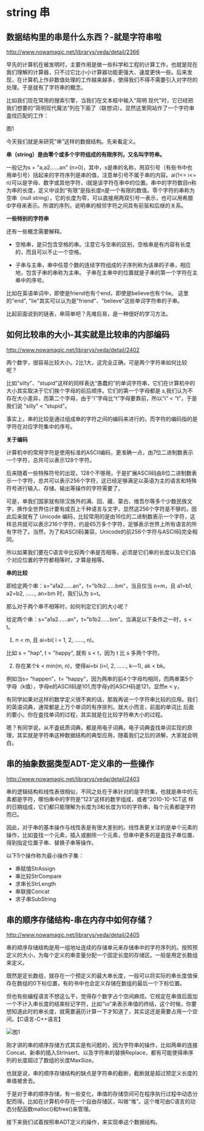 # string 串


## 数据结构里的串是什么东西？-就是字符串啦
http://www.nowamagic.net/librarys/veda/detail/2366

早先的计算机在被发明时，主要作用是做一些科学和工程的计算工作，也就是现在我们理解的计算器，只不过它比小小计算器功能更强大、速度更快一些。后来发现，在计算机上作非数值处理的工作越来越多，使得我们不得不需要引入对字符的处理。于是就有了字符串的概念。

比如我们现在常用的搜索引擎，当我们在文本框中输入“简明 现代"时，它已经把我们想要的“简明现代魔法”列在下面了（联想词）。显然这里网站作了一个字符串査找匹配的工作：

图1

今天我们就是来研究“串”这样的数据结构。先来看定义。

**串（string）是由零个或多个宇符组成的有限序列，又名叫字符串。**

一般记为s = "a,a2……an" (n>0)，其中，s是串的名称，用双引号（有些书中也用单引号）括起来的字符序列是串的值，注意单引号不属于串的内容。ai(1<= i<= n)可以是字母、数字或其他字符，i就是该字符在串中的位置。串中的字符数目n称为串的长度，定义中谈到“有限”是指长度n是一个有限的数值。零个字符的串称为空串（null string），它的长度为零，可以直接用两双引号一表示，也可以用希腊Φ字母来表示。所谓的序列，说明串的相邻字符之间具有前驱和后继的关系。


**一些特别的字符串**

还有一些概念需要解释。

* 空格串，是只包含空格的串。注意它与空串的区别，空格串是有内容有长度的，而且可以不止一个空格。

* 子串与主串，串中任意个数的连续字符组成的子序列称为该串的子串，相应地，包含子串的串称为主串。
子串在主串中的位置就是子串的第一个字符在主串中的序号。

比如在英语单词中，即使是friend也有个end，即使是believe也有个lie。
这里的"end", "lie"其实可以认为是"friend"、"believe"这些单词字符串的子串。

比起前面说到的链表，串简单吧？先难后易，是一种很好的学习方法。


## 如何比较串的大小-其实就是比较串的内部编码
http://www.nowamagic.net/librarys/veda/detail/2402

两个数字，很容易比较大小。2比1大，这完全正确，可是两个字符串如何比较呢？

比如"silty”、“stupid”这样的同样表达“愚蠢的”的单词字符串，它们在计算机中的大小其实取决于它们挨个字母的前后顺序。它们的第一个字母都是 s,我们认为不存在大小差异，而第二个字母，由于“i”字母比“t”字母要靠前，所以“i” < “t”，于是我们说 “silly” < “stupid”。

事实上，串的比较是通过组成串的字符之间的编码来进行的，而字符的编码指的是字符在对应字符集中的序号。

**关于编码**

计算机中的常用字符是使用标准的ASCII编码，更准确一点，由7位二进制数表示一个字符，总共可以表示128个字符。

后来随着一些特殊符号的出现，128个不够用，于是扩展ASCII码由8位二进制数表示一个字符，总共可以表示256个字符，这已经足够满足以英语为主的语言和特殊符号进行输入、存储、输出等操作的字符需要了。

可是，单我们国家就有除汉族外的满、回、藏、蒙古、维吾尔等多个少数民族文字，换作全世界估计要有成百上千种语言与文字，显然这256个字符是不够的，因此后来就有了 Unicode 编码，比较常用的是由16位的二进制数表示一个字符，这样总共就可以表示216个字符，约是65万多个字符，足够表示世界上所有语言的所有字符了。当然，为了和ASCII码兼容，Unicode的前256个字符与ASCII码完全相同。


所以如果我们要在C语言中比较两个串是否相等，必须是它们串的长度以及它们各个对应位置的字符都相等时，才算是相等。

**串的比较**

即给定两个串：s="a1a2……an"，t="b1b2……bm"，当且仅当 n=m，且 a1=b1, a2=b2, ……, an=bm 时，我们认为 s=t。

那么对于两个串不相等时，如何判定它们的大小呢？

给定两个串：s="a1a2……an"，t="b1b2……bm"。当满足以下条件之一时，s < t。

1. n < m, 且 ai=bi( i = 1, 2, ……, n)。

比如 s = "hap", t = "happy", 就有 s < t，因为 t 比 s 多两个字符。

2. 存在某个k < min(m, n)，使得ai=bi (i=l, 2, ……, k—1), ak < bk。

例如当s= “happen”，t= “happy”，因为两串的前4个字母均相同，而两串第5个字母（k值），字母e的ASCII码是101,而字母y的ASCH码是121，显然e < y，


有同学如果对这样的数学定义很不爽的话，那我再说一个字符串比较的应用。我们的英语词典，通常都是上万个单词的有序排列。就大小而言，前面的单词比 后面的要小。你在査找单词的过程，其实就是在比较字符串大小的过程。


嗯？有同学说，从不査纸质词典，都是用电子词典。电子词典査找单词实现的原理，其实就是字符串这种数据结构的典型应用，随着我们之后的讲解，大家就会明白。


## 串的抽象数据类型ADT-定义串的一些操作
http://www.nowamagic.net/librarys/veda/detail/2403

串的逻辑结构和线性表很相似，不同之处在于串针对的是字符集，也就是串中的元素都是字符，哪怕串中的字符是“123”这样的数字组成，或者“2010-10-1CT这 样的日期组成，它们都只能理解为长度为3和长度为10的字符串，每个元素都是字符而已。

因此，对于串的基本操作与线性表是有很大差别的。线性表更关注的是单个元素的操作，比如査找一个元素，插入或删除一个元素，但串中更多的是査找子串位置、得到指定位置子串、替换子串等操作。

以下5个操作称为最小操作子集：

* 串赋值StrAssign
* 串比较StrCompare
* 求串长StrLength
* 串联接Concat
* 求子串SubString

## 串的顺序存储结构-串在内存中如何存储？
http://www.nowamagic.net/librarys/veda/detail/2405

串的顺序存储结构是用一组地址连续的存储单元来存储串中的字符序列的。按照预定义的大小，为每个定义的串变量分配一个固定长度的存储区。一般是用定长数组来定义。

既然是定长数组，就存在一个预定义的最大串长度，一般可以将实际的串长度值保存在数组的0下标位置，有的书中也会定义存储在数组的最后一个下标位置。

但也有些编程语言不想这么干，觉得存个数字占个空间麻烦。它规定在串值后面加一个不计入串长度的结束标记字符，比如“\o”来表示串值的终结，这个时候，你要想知道此时的串长度，就需要遍历计算一下才知道了，其实这还是需要占用一个空间。【C语言-C++语言】

![图1](https://github.com/vo01github/Data_Structures/raw/master/linear%20list/pic/string01.jpg)


刚才讲的串的顺序存储方式其实是有问题的，因为字符串的操作，比如两串的连接Concat、新串的插入Strlnsert、以及字符串的替换Replace，都有可能使得串序列的长度超过了数组的长度MaxSize。

也就是说，串的顺序存储结构的缺点是字符串的截断，截断就是超过预定义长度的串值被舍去。

于是对于串的顺序存储，有一些变化，串值的存储空间可在程序执行过程中动态分配而得。比如在计算机中存在一个自由存储区，叫做“堆”。这个堆可由C语言的动态分配函数malloc()和free()来管理。

接下来我们试着按照串ADT定义的操作，来实现串这个数据结构。
